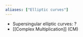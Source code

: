 ```yaml
---
aliases: ["Elliptic curves"]
---
```


- Supersingular elliptic curves: ?
- [[Complex Multiplication]] (CM)
